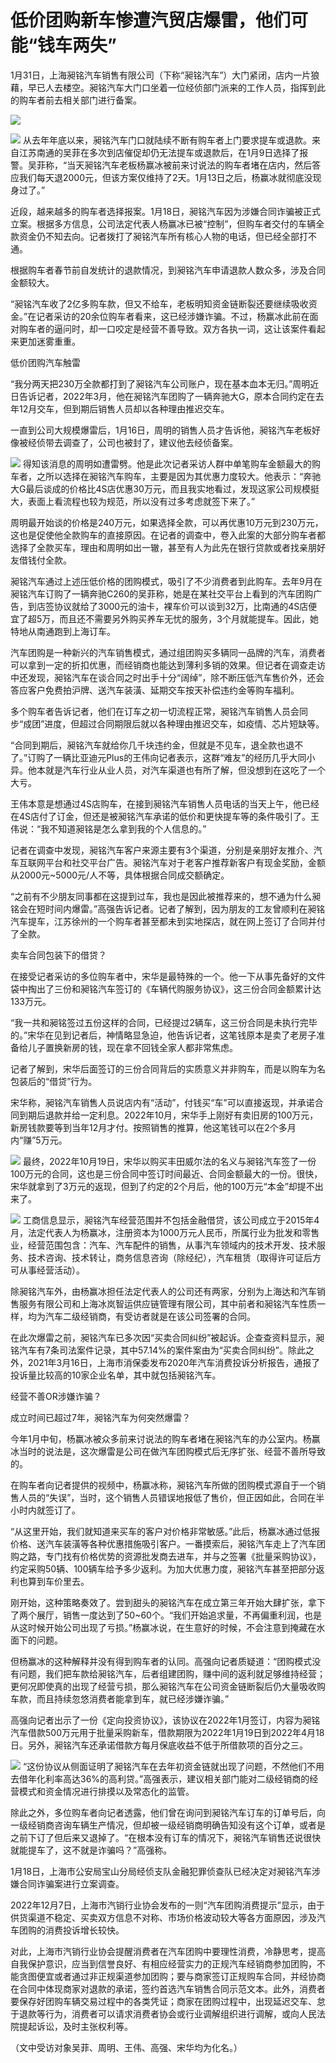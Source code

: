 # 低价团购新车惨遭汽贸店爆雷，他们可能“钱车两失”

1月31日，上海昶铭汽车销售有限公司（下称“昶铭汽车”）大门紧闭，店内一片狼藉，早已人去楼空。昶铭汽车大门口坐着一位经侦部门派来的工作人员，指挥到此的购车者前去相关部门进行备案。

![](https://inews.gtimg.com/newsapp_bt/0/15647003093/1000)

![](https://inews.gtimg.com/newsapp_bt/0/15647003096/1000)
从去年年底以来，昶铭汽车门口就陆续不断有购车者上门要求提车或退款。来自江苏南通的吴菲在多次到店催促却仍无法提车或退款后，在1月9日选择了报警。吴菲称，“当天昶铭汽车老板杨赢冰被前来讨说法的购车者堵在店内，然后答应我们每天退2000元，但该方案仅维持了2天。1月13日之后，杨赢冰就彻底没现身过了。”

近段，越来越多的购车者选择报案。1月18日，昶铭汽车因为涉嫌合同诈骗被正式立案。根据多方信息，公司法定代表人杨赢冰已被“控制”，但购车者交付的车辆全款资金仍不知去向。记者拨打了昶铭汽车所有核心人物的电话，但已经全部打不通。

根据购车者春节前自发统计的退款情况，到昶铭汽车申请退款人数众多，涉及合同金额较大。

“昶铭汽车收了2亿多购车款，但又不给车，老板明知资金链断裂还要继续吸收资金。”在记者采访的20余位购车者看来，这已经涉嫌诈骗。不过，杨赢冰此前在面对购车者的逼问时，却一口咬定是经营不善导致。双方各执一词，这让该案件看起来更加迷雾重重。

低价团购汽车触雷

“我分两天把230万全款都打到了昶铭汽车公司账户，现在基本血本无归。”周明近日告诉记者，2022年3月，他在昶铭汽车团购了一辆奔驰大G，原本合同约定在去年12月交车，但到期后销售人员却以各种理由推迟交车。

一直到公司大规模爆雷后，1月16日，周明的销售人员才告诉他，昶铭汽车老板好像被经侦带去调查了，公司也被封了，建议他去经侦备案。

![](https://inews.gtimg.com/newsapp_bt/0/15647003107/1000)
得知该消息的周明如遭雷劈。他是此次记者采访人群中单笔购车金额最大的购车者，之所以选择在昶铭汽车购车，主要是因为其优惠力度较大。他表示：“奔驰大G最后谈成的价格比4S店优惠30万元，而且我实地看过，发现这家公司规模挺大，表面上看流程也较为规范，所以没有过多考虑就签下来了。”

周明最开始谈的价格是240万元，如果选择全款，可以再优惠10万元到230万元，这也是促使他全款购车的直接原因。在记者的调查中，卷入此案的大部分购车者都选择了全款买车，理由和周明如出一辙，甚至有人为此先在银行贷款或者找亲朋好友借钱付全款。

昶铭汽车通过上述压低价格的团购模式，吸引了不少消费者到此购车。去年9月在昶铭汽车订购了一辆奔驰C260的吴菲称，她是在某社交平台上看到的汽车团购广告，到店签协议就给了3000元的油卡，裸车价可以谈到32万，比南通的4S店便宜了超5万，而且还不需要另外购买养车无忧的服务，3个月就能提车。因此，她特地从南通跑到上海订车。

汽车团购是一种新兴的汽车销售模式，通过组团购买多辆同一品牌的汽车，消费者可以拿到一定的折扣优惠，而经销商也能达到薄利多销的效果。但记者在调查走访中还发现，昶铭汽车在谈合同之时出手十分“阔绰”，除不断压低汽车售价外，还会答应客户免费拍沪牌、送汽车装潢、延期交车按天补偿违约金等购车福利。

多个购车者告诉记者，他们在订车之初一切流程正常，昶铭汽车销售人员会同步“成团”进度，但超过合同期限后就以各种理由推迟交车，如疫情、芯片短缺等。

“合同到期后，昶铭汽车就给你几千块违约金，但就是不见车，退全款也退不了。”订购了一辆比亚迪元Plus的王伟向记者表示，这群“难友”的经历几乎大同小异。他本就是汽车行业从业人员，对汽车渠道也有所了解，但没想到在这吃了一个大亏。

王伟本意是想通过4S店购车，在接到昶铭汽车销售人员电话的当天上午，他已经在4S店付了订金，但还是被昶铭汽车承诺的低价和更快提车等的条件吸引了。王伟说：“我不知道昶铭是怎么拿到我的个人信息的。”

记者在调查中发现，昶铭汽车客户来源主要有3个渠道，分别是亲朋好友推介、汽车互联网平台和社交平台广告。昶铭汽车对于老客户推荐新客户有现金奖励，金额从2000元~5000元/人不等，具体根据合同成交额确定。

“之前有不少朋友同事都在这提到过车，我也是因此被推荐来的，想不通为什么昶铭会在短时间内爆雷。”高强告诉记者。记者了解到，因为朋友的工友曾顺利在昶铭汽车提车，江苏徐州的一个购车者甚至都未到实地探店，就在网上签订了合同并付了全款。

卖车合同包装下的借贷？

在接受记者采访的多位购车者中，宋华是最特殊的一个。他一下从事先备好的文件袋中掏出了三份和昶铭汽车签订的《车辆代购服务协议》，这三份合同金额累计达133万元。

“我一共和昶铭签过五份这样的合同，已经提过2辆车，这三份合同是未执行完毕的。”宋华在见到记者后，神情略显急迫，他告诉记者，这笔钱原本是卖了老房子准备给儿子置换新房的钱，现在拿不回钱全家人都非常焦虑。

记者了解到，宋华后面签订的三份合同背后的实质意义并非购车，而是以购车为名包装后的“借贷”行为。

宋华称，昶铭汽车销售人员说店内有“活动”，付钱买“车”可以直接返现，并承诺合同到期后退款并给一定利息。2022年10月，宋华手上刚好有卖旧房的100万元，新房钱款要等到当年12月才付。按照销售的推算，他这笔钱可以在2个多月内“赚”5万元。

![](https://inews.gtimg.com/newsapp_bt/0/15647003109/1000)
最终，2022年10月19日，宋华以购买丰田威尔法的名义与昶铭汽车签了一份100万元的合同，这也是三份合同中签订时间最近、合同金额最大的一份。很快，宋华就拿到了3万元的返现，但到了约定的2个月后，他的100万元“本金”却提不出来了。

![](https://inews.gtimg.com/newsapp_bt/0/15647003120/1000)
工商信息显示，昶铭汽车经营范围并不包括金融借贷，该公司成立于2015年4月，法定代表人为杨赢冰，注册资本为1000万元人民币，所属行业为批发和零售业，经营范围包含：汽车、汽车配件的销售，从事汽车领域内的技术开发、技术服务、技术咨询、技术转让，商务信息咨询（除经纪），汽车租赁（取得许可证后方可从事经营活动）。

除昶铭汽车外，由杨赢冰担任法定代表人的公司还有两家，分别为上海达和汽车销售服务有限公司和上海冰岚智运供应链管理有限公司，其中前者和昶铭汽车性质一样，均为汽车二级经销商，有受访者就是在该公司签署的合同。

在此次爆雷之前，昶铭汽车已多次因“买卖合同纠纷”被起诉。企查查资料显示，昶铭汽车有7条司法案件记录，其中57.14%的案件案由为“买卖合同纠纷”。除此之外，2021年3月16日，上海市消保委发布2020年汽车消费投诉分析报告，通报了投诉量比较高的10家企业名单，其中就包括昶铭汽车。

经营不善OR涉嫌诈骗？

成立时间已超过7年，昶铭汽车为何突然爆雷？

今年1月中旬，杨赢冰被众多前来讨说法的购车者堵在昶铭汽车的办公室内。杨赢冰当时的说法是，这次爆雷是公司在做汽车团购模式后无序扩张、经营不善所导致的。

在购车者向记者提供的视频中，杨赢冰称，昶铭汽车所做的团购模式源自于一个销售人员的“失误”，当时，这个销售人员错误地报低了售价，但正因如此，合同在半小时内就签订了。

“从这里开始，我们就知道来买车的客户对价格非常敏感。”此后，杨赢冰通过低报价格、送汽车装潢等各种优惠措施吸引客户。一番摸索后，昶铭汽车走上了汽车团购之路，专门找有价格优势的资源批发商去进车，并与之签署《批量采购协议》，约定采购50辆、100辆车给予多少返利。为加大优惠力度，昶铭汽车甚至把部分返利也算到车价里去。

刚开始，这种策略奏效了。尝到甜头的昶铭汽车在成立第三年开始大肆扩张，拿下了两个展厅，销售一度达到了50~60个。“我们开始追求量，不再偏重利润，也是从这时候开始公司出现了亏损。”杨赢冰说，在生意好的时候，不会注意到掩藏在水面下的问题。

但杨赢冰的这种解释并没有得到购车者的认同。高强向记者质疑道：“团购模式没有问题，我们把车款给昶铭汽车，后者组建团购，赚中间的返利就足够维持经营；更何况即使真的出现了经营亏损，那么昶铭汽车在公司资金链断裂后仍大量吸收购车款，而且持续忽悠消费者能拿到车，就已经涉嫌诈骗。”

高强向记者出示了一份《定向投资协议》，该协议在2022年1月签订，内容为昶铭汽车借款500万元用于批量采购新车，借款期限为2022年1月19日到2022年4月18日。另外，昶铭汽车还承诺借款方每月保底收益不低于所借款项的百分之三。

![](https://inews.gtimg.com/newsapp_bt/0/15647003129/1000)
“这份协议从侧面证明了昶铭汽车在去年初资金链就出现了问题，不然他们不用去借年化利率高达36%的高利贷。”高强表示，建议相关部门能对二级经销商的经营模式和资金情况进行排摸以及常态化的监管。

除此之外，多位购车者向记者透露，他们曾在询问到昶铭汽车订车的订单号后，向一级经销商咨询车辆生产情况，但却被一级经销商明确告知没有这个订单，或者是之前下订了但后来又退掉了。“在根本没有订车的情况下，昶铭汽车销售还说很快就能提车了，这不就是诈骗吗？”高强称。

1月18日，上海市公安局宝山分局经侦支队金融犯罪侦查队已经决定对昶铭汽车涉嫌合同诈骗案进行立案调查。

2022年12月7日，上海市汽销行业协会发布的一则“汽车团购消费提示”显示，由于供货渠道不稳定、买卖双方信息不对称、市场价格波动较大等各方面原因，涉及汽车团购的消费投诉增长较快。

对此，上海市汽销行业协会提醒消费者在汽车团购中要理性消费，冷静思考，提高自我保护意识，应当到信誉良好、有相应经营实力的正规汽车经销商参加团购，不能贪图便宜或者通过非正规渠道参加团购；要与商家签订正规购车合同，并经协商在合同中体现商家对退款的承诺，签约首选汽车销售合同示范文本。此外，消费者要保存好团购车辆交易过程中的各类凭证；商家在团购过程中，出现延迟交车、怠于退款等行为，消费者可以请求消费者协会或行业调解组织进行调解，或向人民法院提起诉讼，及时主张权利等。

（文中受访对象吴菲、周明、王伟、高强、宋华均为化名。）

